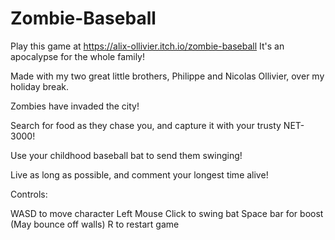 # Zombie-Baseball

Play this game at https://alix-ollivier.itch.io/zombie-baseball
It's an apocalypse for the whole family!

Made with my two great little brothers, Philippe and Nicolas Ollivier, over my holiday break. 

Zombies have invaded the city! 

Search for food as they chase you, and capture it with your trusty NET-3000!

Use your childhood baseball bat to send them swinging! 

Live as long as possible, and comment your longest time alive!



Controls:

WASD to move character
Left Mouse Click to swing bat
Space bar for boost (May bounce off walls)
R to restart game
